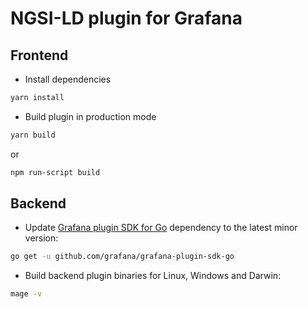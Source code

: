 # NGSI-LD plugin for Grafana

## Frontend

* Install dependencies

```BASH
yarn install
```

* Build plugin in production mode

```BASH
yarn build
```

or

```BASH
npm run-script build
```

## Backend

* Update [Grafana plugin SDK for Go](https://grafana.com/docs/grafana/latest/developers/plugins/backend/grafana-plugin-sdk-for-go/) dependency to the latest minor version:

```bash
go get -u github.com/grafana/grafana-plugin-sdk-go
```

* Build backend plugin binaries for Linux, Windows and Darwin:

```BASH
mage -v
```
